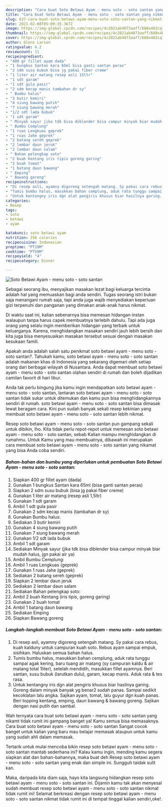 ```yaml
---
description: "Cara buat Soto Betawi Ayam - menu soto - soto santan yang nikmat dan Mudah Dibuat"
title: "Cara buat Soto Betawi Ayam - menu soto - soto santan yang nikmat dan Mudah Dibuat"
slug: 637-cara-buat-soto-betawi-ayam-menu-soto-soto-santan-yang-nikmat-dan-mudah-dibuat
date: 2021-02-08T05:09:35.367Z
image: https://img-global.cpcdn.com/recipes/4c2021ab4073aaff/680x482cq70/soto-betawi-ayam-menu-soto-soto-santan-foto-resep-utama.jpg
thumbnail: https://img-global.cpcdn.com/recipes/4c2021ab4073aaff/680x482cq70/soto-betawi-ayam-menu-soto-soto-santan-foto-resep-utama.jpg
cover: https://img-global.cpcdn.com/recipes/4c2021ab4073aaff/680x482cq70/soto-betawi-ayam-menu-soto-soto-santan-foto-resep-utama.jpg
author: Glenn Larson
ratingvalue: 4.2
reviewcount: 11
recipeingredient:
- "400 gr fillet ayam dada"
- "1 bungkus Santan kara 65ml bisa ganti santan peras"
- "2 sdm susu bubuk bisa jg pakai fiber creme"
- "1 liter air matang resep asli 15ltr"
- "1 sdt garam"
- "1 sdt gula pasir"
- "2 sdm kecap manis tambahan dr sy"
- " Bumbu halus"
- "3 butir kemiri"
- "4 siung bawang putih"
- "7 siung bawang merah"
- "1/2 sdt lada bubuk"
- "1 sdt garam"
- " Minyak sayur jika tdk bisa diblender bisa campur minyak biar mudah halus jgn pakai air ya"
- " Bumbu Cemplung"
- "1 ruas Lengkuas geprek"
- "1 ruas Jahe geprek"
- "2 batang sereh geprek"
- "2 lembar daun jeruk"
- "2 lembar daun salam"
- " Bahan pelengkap soto"
- "2 buah Kentang iris tipis goreng garing"
- "2 buah tomat"
- "1 batang daun bawang"
- " Emping"
- " Bawang goreng"
recipeinstructions:
- "Di resep asli, ayamny digoreng setengah matang. Sy pakai cara rebus, kuah kalduny untuk campuran kuah soto. Rebus ayam sampai empuk, sisihkan. Haluskan semua bahan halus."
- "Tumis bumbu halus, masukkan bahan cemplung, aduk rata tunggu sampai agak kering, baru tuang air matang (sy campuran kaldu &amp; air matang total 1liter), setelah mendidih, masukkan fillet ayamnya. Beri santan, susu bubuk (larutkan dulu), garam, kecap manis. Aduk rata &amp; tes rasa."
- "Untuk kentangny iris dgn alat pengiris khusus biar hasilnya garing. Goreng dalam minyak banyak yg benar2 sudah panas. Sampai sedikit kecoklatan lalu angka. Sajikan ayam, tomat, lalu guyur dgn kuah panas. Beri topping kentang, emping, daun bawang &amp; bawang goreng. Sajikan dengan nasi putih dan sambal."
categories:
- Resep
tags:
- soto
- betawi
- ayam

katakunci: soto betawi ayam 
nutrition: 256 calories
recipecuisine: Indonesian
preptime: "PT19M"
cooktime: "PT59M"
recipeyield: "4"
recipecategory: Dinner

---
```



![Soto Betawi Ayam - menu soto - soto santan](https://img-global.cpcdn.com/recipes/4c2021ab4073aaff/680x482cq70/soto-betawi-ayam-menu-soto-soto-santan-foto-resep-utama.jpg)

Sebagai seorang ibu, menyajikan masakan lezat bagi keluarga tercinta adalah hal yang memuaskan bagi anda sendiri. Tugas seorang istri bukan saja menangani rumah saja, tapi anda juga wajib menyediakan keperluan gizi terpenuhi dan panganan yang dimakan anak-anak harus nikmat.

Di waktu  saat ini, kalian sebenarnya bisa memesan hidangan instan walaupun tanpa harus capek membuatnya terlebih dahulu. Tapi ada juga orang yang selalu ingin memberikan hidangan yang terbaik untuk keluarganya. Karena, menghidangkan masakan sendiri jauh lebih bersih dan kita juga bisa menyesuaikan masakan tersebut sesuai dengan masakan kesukaan famili. 



Apakah anda adalah salah satu penikmat soto betawi ayam - menu soto - soto santan?. Tahukah kamu, soto betawi ayam - menu soto - soto santan adalah makanan khas di Indonesia yang sekarang digemari oleh setiap orang dari berbagai wilayah di Nusantara. Anda dapat membuat soto betawi ayam - menu soto - soto santan olahan sendiri di rumah dan boleh dijadikan camilan favorit di hari libur.

Anda tak perlu bingung jika kamu ingin mendapatkan soto betawi ayam - menu soto - soto santan, lantaran soto betawi ayam - menu soto - soto santan tidak sukar untuk ditemukan dan kamu pun bisa menghidangkannya sendiri di rumah. soto betawi ayam - menu soto - soto santan bisa dimasak lewat beragam cara. Kini pun sudah banyak sekali resep kekinian yang membuat soto betawi ayam - menu soto - soto santan lebih nikmat.

Resep soto betawi ayam - menu soto - soto santan pun gampang sekali untuk dibikin, lho. Kita tidak perlu repot-repot untuk memesan soto betawi ayam - menu soto - soto santan, sebab Kalian mampu menghidangkan di rumahmu. Untuk Kamu yang mau membuatnya, dibawah ini merupakan cara membuat soto betawi ayam - menu soto - soto santan yang nikamat yang bisa Anda coba sendiri.

<!--inarticleads1-->

##### Bahan-bahan dan bumbu yang diperlukan untuk pembuatan Soto Betawi Ayam - menu soto - soto santan:

1. Siapkan 400 gr fillet ayam (dada)
1. Gunakan 1 bungkus Santan kara 65ml (bisa ganti santan peras)
1. Siapkan 2 sdm susu bubuk (bisa jg pakai fiber creme)
1. Gunakan 1 liter air matang (resep asli 1,5ltr)
1. Gunakan 1 sdt garam
1. Ambil 1 sdt gula pasir
1. Gunakan 2 sdm kecap manis (tambahan dr sy)
1. Gunakan  Bumbu halus:
1. Sediakan 3 butir kemiri
1. Gunakan 4 siung bawang putih
1. Gunakan 7 siung bawang merah
1. Gunakan 1/2 sdt lada bubuk
1. Ambil 1 sdt garam
1. Sediakan  Minyak sayur (jika tdk bisa diblender bisa campur minyak biar mudah halus, jgn pakai air ya)
1. Ambil  Bumbu Cemplung:
1. Ambil 1 ruas Lengkuas (geprek)
1. Gunakan 1 ruas Jahe (geprek)
1. Sediakan 2 batang sereh (geprek)
1. Siapkan 2 lembar daun jeruk
1. Sediakan 2 lembar daun salam
1. Sediakan  Bahan pelengkap soto:
1. Ambil 2 buah Kentang (iris tipis, goreng garing)
1. Gunakan 2 buah tomat
1. Ambil 1 batang daun bawang
1. Sediakan  Emping
1. Siapkan  Bawang goreng




<!--inarticleads2-->

##### Langkah-langkah membuat Soto Betawi Ayam - menu soto - soto santan:

1. Di resep asli, ayamny digoreng setengah matang. Sy pakai cara rebus, kuah kalduny untuk campuran kuah soto. Rebus ayam sampai empuk, sisihkan. Haluskan semua bahan halus.
1. Tumis bumbu halus, masukkan bahan cemplung, aduk rata tunggu sampai agak kering, baru tuang air matang (sy campuran kaldu &amp; air matang total 1liter), setelah mendidih, masukkan fillet ayamnya. Beri santan, susu bubuk (larutkan dulu), garam, kecap manis. Aduk rata &amp; tes rasa.
1. Untuk kentangny iris dgn alat pengiris khusus biar hasilnya garing. Goreng dalam minyak banyak yg benar2 sudah panas. Sampai sedikit kecoklatan lalu angka. Sajikan ayam, tomat, lalu guyur dgn kuah panas. Beri topping kentang, emping, daun bawang &amp; bawang goreng. Sajikan dengan nasi putih dan sambal.




Wah ternyata cara buat soto betawi ayam - menu soto - soto santan yang nikamt tidak rumit ini gampang banget ya! Kamu semua bisa memasaknya. Cara buat soto betawi ayam - menu soto - soto santan Sangat cocok banget untuk kalian yang baru mau belajar memasak ataupun untuk kamu yang sudah ahli dalam memasak.

Tertarik untuk mulai mencoba bikin resep soto betawi ayam - menu soto - soto santan mantab sederhana ini? Kalau kamu ingin, mending kamu segera siapkan alat dan bahan-bahannya, maka buat deh Resep soto betawi ayam - menu soto - soto santan yang enak dan simple ini. Sungguh taidak sulit kan. 

Maka, daripada kita diam saja, hayo kita langsung hidangkan resep soto betawi ayam - menu soto - soto santan ini. Dijamin kamu tak akan menyesal sudah membuat resep soto betawi ayam - menu soto - soto santan nikmat tidak rumit ini! Selamat berkreasi dengan resep soto betawi ayam - menu soto - soto santan nikmat tidak rumit ini di tempat tinggal kalian sendiri,oke!.

